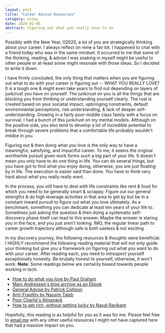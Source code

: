 ```yaml
---
layout: post
title: "Career Advise Resources"
category: essay
date: 2020-01-05
abstract: Figuring out what you really love to do
---
```


Possibly with the New Year, 02020, a lot of you are strategically thinking about your career. I always reflect on mine a fair bit. I happened to chat with a friend today who was in the same mindset. It occurred to me that some of the thinking, reading, & advise I was soaking in myself might be useful to other people or at-least some might resonate with those ideas. So I decided to write it down.

I have firmly concluded, the only thing that matters when you are figuring out what to do with your career is figuring out -- WHAT YOU REALLY LOVE? It is a tough one & might even take years to find out depending on layers of junk/rust you have on yourself. The junk/rust on you is all the things that are blocking you from thinking or understanding yourself clearly. The rust is created based on your societal impact, upbringing constraints, default environmental perceptions, risk understanding, & lack of deeper self-understanding. Growing in a fairly poor-middle class family with a focus on survival, I had a bunch of this junk/rust on my mental models. Although on the positive side, you also tend to develop a lot of incredible potential to break through severe problems that a comfortable life probably wouldn't imbibe in you.

Figuring out & then doing what you love is the only way to have a meaningful, satisfying, and impactful career. To me, it seems the original worthwhile pursuit given work forms such a big part of your life. It doesn't mean you only have to do one thing in life. You can do several things, but you have got to find what you enjoy doing, otherwise, you are just floating by in life. The execution is easier said than done. You have to think very hard about what you really really want.

In the process, you still have to deal with life constraints like rent & food for which you need to be generally smart & scrappy. Figure out our general strengths & do high leverage activities in that area to get by but be in a constant inward pursuit to figure out what you love ultimately. As a benchmark, something you can dedicate at least ten years of your life to. Sometimes just asking the question & then doing a systematic self-discovery phase itself can lead to this answer. Maybe the answer is staring you in the face, and you just aren't looking. IMO, the regular linear path to career growth trajectory although safe is both useless & not exciting

In my discovery journey, the following resources & thoughts were beneficial. I HIGHLY recommend the following reading material that will not only guide your thinking but give you a framework on figuring out what you want to do with your career. After reading each, you need to introspect yourself exceptionally honestly. Be brutally honest to yourself, otherwise, it won't work. **Note:** Some readings below are certainly biased towards people working in tech. 

* [How to do what you love by Paul Graham](http://www.paulgraham.com/love.html)
* [Marc Andressen's blog archive as an Ebook](http://www.paulgraham.com/love.html)
* [General Advise by Patrick Collison](https://patrickcollison.com/advice)
* [Anti-Fragility by Nassim Taleb](https://www.amazon.com/Antifragile-Things-That-Disorder-Incerto/dp/0812979680)
* [Poor Charlie's Almanack](https://www.amazon.com/Poor-Charlies-Almanack-Charles-Expanded/dp/1578645018)
* [How to get rich, without getting lucky by Naval Ravikant](https://twitter.com/naval/status/1002103360646823936)

Hopefully, this reading is as helpful for you as it was for me. Please feel free to [email me](mailto:abhisharma.b@gmail.com) with any other useful resources I might not have captured here that had a massive impact on you.